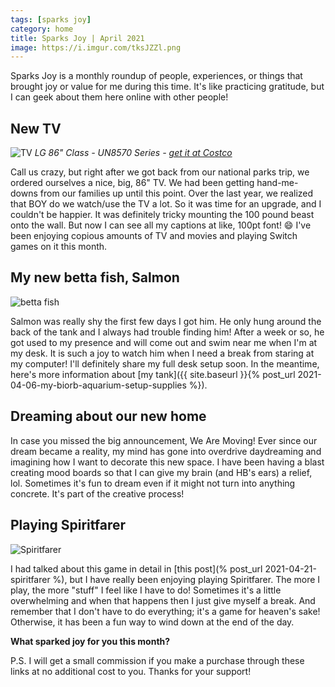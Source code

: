```yaml
---
tags: [sparks joy]
category: home
title: Sparks Joy | April 2021
image: https://i.imgur.com/tksJZZl.png
---
```

Sparks Joy is a monthly roundup of people, experiences, or things that brought joy or value for me during this time. It's like practicing gratitude, but I can geek about them here online with other people!

## New TV
![TV](https://images.costco-static.com/ImageDelivery/imageService?profileId=12026540&itemId=9868570-847&recipeName=680&viewId=2)
*LG 86" Class - UN8570 Series - [get it at Costco](https://bit.ly/3wwuoqk)*

Call us crazy, but right after we got back from our national parks trip, we ordered ourselves a nice, big, 86" TV. We had been getting hand-me-downs from our families up until this point. Over the last year, we realized that BOY do we watch/use the TV a lot. So it was time for an upgrade, and I couldn't be happier. It was definitely tricky mounting the 100 pound beast onto the wall. But now I can see all my captions at like, 100pt font! :smile: I've been enjoying copious amounts of TV and movies and playing Switch games on it this month.

## My new betta fish, Salmon
![betta fish](https://lh3.googleusercontent.com/NxeNNxBtkjWSPu29h7pif5jMTmZIp2Bg7-dxCy_JYA2WfIt5ucQactcbPSSWaQ5S_oayzUzTLgaW5DV7SZ9p4BMTqkY2y2RzPvpCxS8BOJgiwGV1yagSmIa5mrUsr3W3h7pWXuxnms-cPk7x7VoiLt4hbCBhG9dmzFRyLucC9RNn_bU2qvCOlAXMwcsgLBLAyx0PWn9coGSgW6HIupzsZkYvZgqNwVtvPcRFXf-8R7fj6hAGijy70Y0U80HwF_MvfB-tnTv-4taxYm8Ld058HfjQFEx66xvV43Ioy93RhpB6_px9BtVBNTo7TQN5WKKHHzoDFz-wIrXQy9aIoDVLKQLZhznxILHm3bwMEdoYcmCRNxKr46Ke_T23j69dHWPx12lL9KllGhjQingOwOlHZqahG07C-XziaOoXRanMX8AGJIDP0-eJnyjYBN1RNyg0OD6LfbK0hjm2TYiee1HQ9ATEUn4ak5wAyinizcLdPaGNKjSRaAEPTrQNuq532l8yjI69n41YyjzyDuaPIEqaDxGLHhzBUYK3cEGFOF_vzlNMKD9knOTFxzfsXjGpf2MD9eY8Wk11lXMUGXdXFu-X-ZI_EzGgxwa5WskkiNAX5TCy_5l1ZI9_edFFbAMP23vdW250PsQR31GWUTaGeIOdQKpT3JQP0i0CtZXgmBk_-xlRfXYtyVMimIjqt2aDS-HcQG3IVlnARRYIgYofrhjWTi8boYjWgljF-OxYUJkjkJb8QL2PNH4mCCqhs6O3mUd3TdGUHkMHZDND_Qoi-5w=w1312-h984-no?authuser=0)

Salmon was really shy the first few days I got him. He only hung around the back of the tank and I always had trouble finding him! After a week or so, he got used to my presence and will come out and swim near me when I'm at my desk. It is such a joy to watch him when I need a break from staring at my computer! I'll definitely share my full desk setup soon. In the meantime, here's more information about [my tank]({{ site.baseurl }}{% post_url 2021-04-06-my-biorb-aquarium-setup-supplies %}).

## Dreaming about our new home
In case you missed the big announcement, We Are Moving! Ever since our dream became a reality, my mind has gone into overdrive daydreaming and imagining how I want to decorate this new space. I have been having a blast creating mood boards so that I can give my brain (and HB's ears) a relief, lol. Sometimes it's fun to dream even if it might not turn into anything concrete. It's part of the creative process!

## Playing Spiritfarer
![Spiritfarer](https://www.nintendo.com//content/dam/noa/en_US/games/switch/s/spiritfarer-switch/spiritfarer-switch-hero.jpg)

I had talked about this game in detail in [this post](% post_url 2021-04-21-spiritfarer %), but I have really been enjoying playing Spiritfarer. The more I play, the more "stuff" I feel like I have to do! Sometimes it's a little overwhelming and when that happens then I just give myself a break. And remember that I don't have to do everything; it's a game for heaven's sake! Otherwise, it has been a fun way to wind down at the end of the day.

**What sparked joy for you this month?**

P.S. I will get a small commission if you make a purchase through these links at no additional cost to you. Thanks for your support!